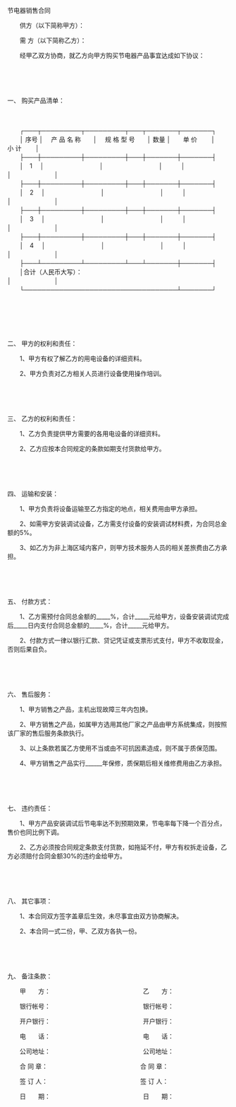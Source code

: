 



节电器销售合同



 

　　供方（以下简称甲方）：

　　需 方（以下简称乙方）：　　

　　经甲乙双方协商，就乙方向甲方购买节电器产品事宜达成如下协议：

　　

　　

一、
购买产品清单：

　　


　　┌───┬─────────┬─────────┬───┬───────┬───────┐
　　│ 序号 │　 产 品 名 称　　│　 规 格 型 号　　│ 数量 │　　单 价　　 │　　小 计　　 │
　　├───┼─────────┼─────────┼───┼───────┼───────┤
　　│　1　 │　　　　　　　　　│　　　　　　　　　│　　　│　　　　　　　│　　　　　　　│
　　├───┼─────────┼─────────┼───┼───────┼───────┤
　　│　2　 │　　　　　　　　　│　　　　　　　　　│　　　│　　　　　　　│　　　　　　　│
　　├───┼─────────┼─────────┼───┼───────┼───────┤
　　│　3　 │　　　　　　　　　│　　　　　　　　　│　　　│　　　　　　　│　　　　　　　│
　　├───┼─────────┼─────────┼───┼───────┼───────┤
　　│　4　 │　　　　　　　　　│　　　　　　　　　│　　　│　　　　　　　│　　　　　　　│
　　├───┴─────────┴─────────┴───┴───────┼───────┤
　　│合计（人民币大写）：　　　　　　　　　　　　　　　　　　　　　　　　　│　　　　　　　│
　　└───────────────────────────────────┴───────┘
　　


　　

　　

二、
甲方的权利和责任：

　　1、甲方有权了解乙方的用电设备的详细资料。

　　2、甲方负责对乙方相关人员进行设备使用操作培训。

　　

　　

三、
乙方的权利和责任：

　　1、乙方负责提供甲方需要的各用电设备的详细资料。

　　2、乙方应按本合同规定的条款如期支付货款给甲方。

　　

　　

四、
运输和安装：

　　1、甲方负责将设备运输至乙方指定的地点，相关费用由甲方承担。

　　2、如需甲方安装调试设备，乙方需支付设备的安装调试材料费，为合同总金额的5%。

　　3、如乙方为非上海区域内客户，则甲方技术服务人员的相关差旅费由乙方承担。

　　

　　

五、
付款方式：

　　1、乙方需预付合同总金额的_____%，合计_____元给甲方，设备安装调试完成后_____日内支付合同总金额的_____%，合计_____元给甲方。

　　2、付款方式一律以银行汇款、贷记凭证或支票形式支付，甲方不收取现金，否则后果自负。

　　

　　

六、
售后服务：

　　1、甲方销售之产品，主机出现故障三年内包换。

　　2、甲方销售之产品，如属甲方选用其他厂家之产品由甲方系统集成，则按照该厂家的售后服务条款执行。

　　3、以上条款若属乙方使用不当或由不可抗因素造成，则不属于质保范围。

　　4、甲方销售之产品实行______年保修，质保期后相关维修费用由乙方承担。

　　

　　

七、
违约责任：

　　1、甲方产品安装调试后节电率达不到预期效果，节电率每下降一个百分点，售价也同比例下调。

　　2、乙方必须按合同规定条款支付货款，如拖延不付，甲方有权拆走设备，乙方必须赔付合同金额30%的违约金给甲方。

　　

　　

八、
其它事项：

　　1、本合同双方签字盖章后生效，未尽事宜由双方协商解决。

　　2、本合同一式二份，甲、乙双方各执一份。

　　

　　

九、
备注条款：　　

　　甲　　方：　　　　　　　　　　　　　　　乙　　方：

　　银行帐号：　　　　　　　　　　　　　　　银行帐号：

　　开户银行：　　　　　　　　　　　　　　　开户银行：

　　电　　话：　　　　　　　　　　　　　　　电　　话：

　　公司地址：　　　　　　　　　　　　　　　公司地址：

　　合 同 章：　　　　　　　　　　　　　　　合 同 章：

　　签 订 人：　　　　　　　　　　　　　　　签 订 人：

　　日　　期：　　　　　　　　　　　　　　　日　　期：

　　